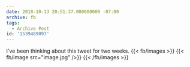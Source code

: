```yaml
---
date: 2018-10-13 20:51:37.000000000 -07:00
archive: fb
tags: 
  - Archive Post
id: '1539489097'
---
```


I've been thinking about this tweet for two weeks.
{{< fb/images >}}
{{< fb/image src="image.jpg" />}}
{{< /fb/images >}}
